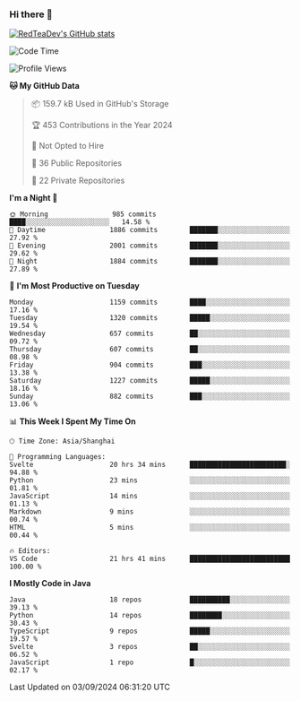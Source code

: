 ### Hi there 👋

<!--
**RedTeaDev/RedTeaDev** is a ✨ _special_ ✨ repository because its `README.md` (this file) appears on your GitHub profile.

Here are some ideas to get you started:

- 🔭 I’m currently working on ...
- 🌱 I’m currently learning ...
- 👯 I’m looking to collaborate on ...
- 🤔 I’m looking for help with ...
- 💬 Ask me about ...
- 📫 How to reach me: ...
- 😄 Pronouns: ...
- ⚡ Fun fact: ...
-->

<!--
[![wakatime](https://wakatime.com/badge/user/6b101ed0-04c0-4490-9283-eb61f2efff96.svg)](https://wakatime.com/@6b101ed0-04c0-4490-9283-eb61f2efff96)
!-->

[![RedTeaDev's GitHub stats](https://github-readme-stats.vercel.app/api?username=RedTeaDev\&include_all_commits=true)](https://github.com/anuraghazra/github-readme-stats)
<!--
[![willianrod's wakatime stats](https://github-readme-stats.vercel.app/api/wakatime?username=RedTeaDev)](https://github.com/anuraghazra/github-readme-stats)
!-->
<!--START_SECTION:waka-->
![Code Time](http://img.shields.io/badge/Code%20Time-2%2C543%20hrs%2021%20mins-blue)

![Profile Views](http://img.shields.io/badge/Profile%20Views-0-blue)

**🐱 My GitHub Data** 

> 📦 159.7 kB Used in GitHub's Storage 
 > 
> 🏆 453 Contributions in the Year 2024
 > 
> 🚫 Not Opted to Hire
 > 
> 📜 36 Public Repositories 
 > 
> 🔑 22 Private Repositories 
 > 
**I'm a Night 🦉** 

```text
🌞 Morning                985 commits         ████░░░░░░░░░░░░░░░░░░░░░   14.58 % 
🌆 Daytime                1886 commits        ███████░░░░░░░░░░░░░░░░░░   27.92 % 
🌃 Evening                2001 commits        ███████░░░░░░░░░░░░░░░░░░   29.62 % 
🌙 Night                  1884 commits        ███████░░░░░░░░░░░░░░░░░░   27.89 % 
```
📅 **I'm Most Productive on Tuesday** 

```text
Monday                   1159 commits        ████░░░░░░░░░░░░░░░░░░░░░   17.16 % 
Tuesday                  1320 commits        █████░░░░░░░░░░░░░░░░░░░░   19.54 % 
Wednesday                657 commits         ██░░░░░░░░░░░░░░░░░░░░░░░   09.72 % 
Thursday                 607 commits         ██░░░░░░░░░░░░░░░░░░░░░░░   08.98 % 
Friday                   904 commits         ███░░░░░░░░░░░░░░░░░░░░░░   13.38 % 
Saturday                 1227 commits        █████░░░░░░░░░░░░░░░░░░░░   18.16 % 
Sunday                   882 commits         ███░░░░░░░░░░░░░░░░░░░░░░   13.06 % 
```


📊 **This Week I Spent My Time On** 

```text
🕑︎ Time Zone: Asia/Shanghai

💬 Programming Languages: 
Svelte                   20 hrs 34 mins      ████████████████████████░   94.88 % 
Python                   23 mins             ░░░░░░░░░░░░░░░░░░░░░░░░░   01.81 % 
JavaScript               14 mins             ░░░░░░░░░░░░░░░░░░░░░░░░░   01.13 % 
Markdown                 9 mins              ░░░░░░░░░░░░░░░░░░░░░░░░░   00.74 % 
HTML                     5 mins              ░░░░░░░░░░░░░░░░░░░░░░░░░   00.44 % 

🔥 Editors: 
VS Code                  21 hrs 41 mins      █████████████████████████   100.00 % 
```

**I Mostly Code in Java** 

```text
Java                     18 repos            ██████████░░░░░░░░░░░░░░░   39.13 % 
Python                   14 repos            ████████░░░░░░░░░░░░░░░░░   30.43 % 
TypeScript               9 repos             █████░░░░░░░░░░░░░░░░░░░░   19.57 % 
Svelte                   3 repos             ██░░░░░░░░░░░░░░░░░░░░░░░   06.52 % 
JavaScript               1 repo              █░░░░░░░░░░░░░░░░░░░░░░░░   02.17 % 
```




 Last Updated on 03/09/2024 06:31:20 UTC
<!--END_SECTION:waka-->


